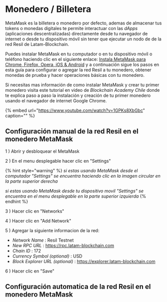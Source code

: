 # Monedero / Billetera

MetaMask es la billetera o monedero por defecto, ademas de almacenar tus tokens o monedas digitales te permite interactuar con las _dApps_ \(aplicaciones descentralizadas\) directamente desde tu navegador de internet o desde tu dispositivo móvil sin tener que ejecutar un nodo de de la red Resil de Latam-Blockchain.

Puedes instalar MetaMask en tu computador o en tu dispositivo móvil o teléfono haciendo clic en el siguiente enlace:
[Instala MetaMask para Chrome, Firefox, Opera, iOS & Android](https://metamask.io/download.html) y a continuación sigue los pasos en esta guía para configurar o agregar la red Resil a tu monedero, obtener monedas de prueba y hacer operaciones básicas con tu monedero.

Si necesitas mas información de como instalar MetaMask y crear tu primer monedero visita este tutorial en video de  _Blockchain Academy Chile_ donde te explica paso a paso la instalación y creación de tu primer monedero usando el navegador de internet Google Chrome.

{% embed url="https://www.youtube.com/watch?v=1GPKs8XbGbc" caption="" %}

## Configuración manual de la red Resil en el monedero MetaMask

1 \) Abrir y desbloquear el MetaMask  

2 \) En el menu desplegable hacer clic en "Settings"

{% hint style="warning" %}
*si estas usando MetaMask desde el computador "Settings" se encuentra haciendo clic en la imagen circular en la parte superior derecha*

*si estas usando MetaMask desde tu dispositivo movil "Settings" se encuentra en el menu desplegable en la parte superior izquierda*
{% endhint %}

3 \) Hacer clic en "Networks"

4 \) Hacer clic en "Add Network"

5 \) Agregar la siguiente informacion de la red:

  * _Network Name_                  : Resil Testnet
  * _New RPC URL_                   : https://rpc.latam-blockchain.com
  * _Chain ID_                      : 172
  * _Currency Symbol (optional)_    : USD
  * _Block Explorer URL (optional)_ : https://explorer.latam-blockchain.com

6 \) Hacer clic en "Save"


## Configuración automatica de la red Resil en el monedero MetaMask

